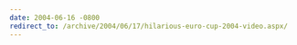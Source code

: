 ```yaml
---
date: 2004-06-16 -0800
redirect_to: /archive/2004/06/17/hilarious-euro-cup-2004-video.aspx/
---
```

